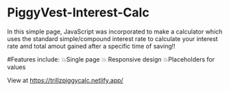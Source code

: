 # PiggyVest-Interest-Calc
In this simple page, JavaScript was incorporated to make a calculator which uses the standard simple/compound interest rate to calculate your interest rate amd total amout gained after a specific time of saving!!

#Features include:
💥Single page
💥 Responsive design
💥Placeholders for values

View at https://trillzpiggycalc.netlify.app/
